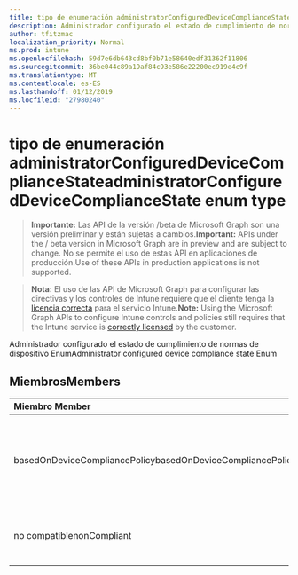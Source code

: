 ```yaml
---
title: tipo de enumeración administratorConfiguredDeviceComplianceState
description: Administrador configurado el estado de cumplimiento de normas de dispositivo Enum
author: tfitzmac
localization_priority: Normal
ms.prod: intune
ms.openlocfilehash: 59d7e6db643cd8bf0b71e58640edf31362f11806
ms.sourcegitcommit: 36be044c89a19af84c93e586e22200ec919e4c9f
ms.translationtype: MT
ms.contentlocale: es-ES
ms.lasthandoff: 01/12/2019
ms.locfileid: "27980240"
---
```

# <a name="administratorconfigureddevicecompliancestate-enum-type"></a><span data-ttu-id="23de2-103">tipo de enumeración administratorConfiguredDeviceComplianceState</span><span class="sxs-lookup"><span data-stu-id="23de2-103">administratorConfiguredDeviceComplianceState enum type</span></span>

> <span data-ttu-id="23de2-104">**Importante:** Las API de la versión /beta de Microsoft Graph son una versión preliminar y están sujetas a cambios.</span><span class="sxs-lookup"><span data-stu-id="23de2-104">**Important:** APIs under the / beta version in Microsoft Graph are in preview and are subject to change.</span></span> <span data-ttu-id="23de2-105">No se permite el uso de estas API en aplicaciones de producción.</span><span class="sxs-lookup"><span data-stu-id="23de2-105">Use of these APIs in production applications is not supported.</span></span>

> <span data-ttu-id="23de2-106">**Nota:** El uso de las API de Microsoft Graph para configurar las directivas y los controles de Intune requiere que el cliente tenga la [licencia correcta](https://go.microsoft.com/fwlink/?linkid=839381) para el servicio Intune.</span><span class="sxs-lookup"><span data-stu-id="23de2-106">**Note:** Using the Microsoft Graph APIs to configure Intune controls and policies still requires that the Intune service is [correctly licensed](https://go.microsoft.com/fwlink/?linkid=839381) by the customer.</span></span>

<span data-ttu-id="23de2-107">Administrador configurado el estado de cumplimiento de normas de dispositivo Enum</span><span class="sxs-lookup"><span data-stu-id="23de2-107">Administrator configured device compliance state Enum</span></span>
## <a name="members"></a><span data-ttu-id="23de2-108">Miembros</span><span class="sxs-lookup"><span data-stu-id="23de2-108">Members</span></span>
|<span data-ttu-id="23de2-109">Miembro	</span><span class="sxs-lookup"><span data-stu-id="23de2-109">Member</span></span>|<span data-ttu-id="23de2-110">Valor</span><span class="sxs-lookup"><span data-stu-id="23de2-110">Value</span></span>|<span data-ttu-id="23de2-111">Descripción</span><span class="sxs-lookup"><span data-stu-id="23de2-111">Description</span></span>|
|:---|:---|:---|
|<span data-ttu-id="23de2-112">basedOnDeviceCompliancePolicy</span><span class="sxs-lookup"><span data-stu-id="23de2-112">basedOnDeviceCompliancePolicy</span></span>|<span data-ttu-id="23de2-113">0</span><span class="sxs-lookup"><span data-stu-id="23de2-113">0</span></span>|<span data-ttu-id="23de2-114">Establecer estado de cumplimiento en función de otro cumplimiento de directivas</span><span class="sxs-lookup"><span data-stu-id="23de2-114">Set compliance state based on other compliance polices</span></span>|
|<span data-ttu-id="23de2-115">no compatible</span><span class="sxs-lookup"><span data-stu-id="23de2-115">nonCompliant</span></span>|<span data-ttu-id="23de2-116">1</span><span class="sxs-lookup"><span data-stu-id="23de2-116">1</span></span>|<span data-ttu-id="23de2-117">Cumplimiento de conjunto no compatible</span><span class="sxs-lookup"><span data-stu-id="23de2-117">Set compliance to nonCompliant</span></span>|





